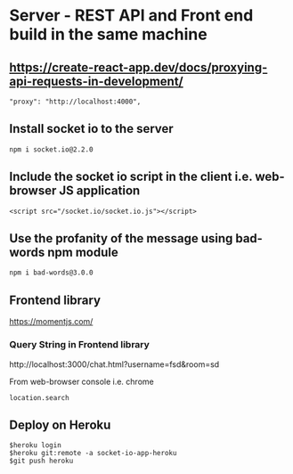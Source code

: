 # Server - REST API and Front end build in the same machine 

## https://create-react-app.dev/docs/proxying-api-requests-in-development/

```
"proxy": "http://localhost:4000",
```

## Install socket io to the server
```
npm i socket.io@2.2.0 
```

## Include the socket io script in the client i.e. web-browser JS application
```
<script src="/socket.io/socket.io.js"></script>    
```
## Use the profanity of the message using bad-words npm module
```
npm i bad-words@3.0.0
```

## Frontend library 
https://momentjs.com/

### Query String in Frontend library 
http://localhost:3000/chat.html?username=fsd&room=sd

From web-browser console i.e. chrome

```
location.search
```

## Deploy on Heroku

```
$heroku login
$heroku git:remote -a socket-io-app-heroku
$git push heroku
```





